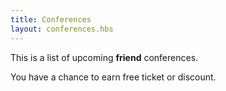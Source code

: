 ```yaml
---
title: Conferences
layout: conferences.hbs
---
```


This is a list of upcoming **friend** conferences.

You have a chance to earn free ticket or discount.
